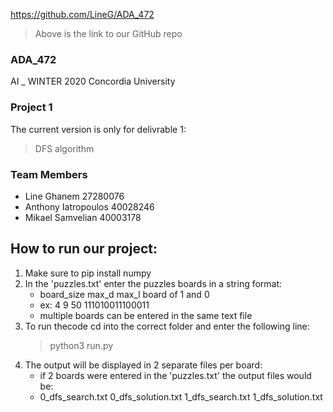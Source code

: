 https://github.com/LineG/ADA_472
> Above is the link to our GitHub repo

### ADA_472
AI _ WINTER 2020 Concordia University
### Project 1
The current version is only for delivrable 1:
> DFS algorithm

### Team Members
- Line Ghanem 27280076
- Anthony Iatropoulos 40028246
- Mikael Samvelian 40003178

## How to run our project:
1. Make sure to pip install numpy
2. In the 'puzzles.txt' enter the puzzles boards in a string format:
    - board_size max_d max_l      board of 1 and 0
    - ex:  4 9 50 111010011100011
    - multiple boards can be entered in the same text file
3. To run thecode cd into the correct folder and enter the following line:
    > python3 run.py
4. The output will be displayed in 2 separate files per board:
    - if 2 boards were entered in the 'puzzles.txt' the output files would be:
    - 0_dfs_search.txt  0_dfs_solution.txt  1_dfs_search.txt    1_dfs_solution.txt 

